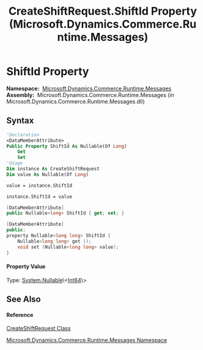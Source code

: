 ﻿---
title: CreateShiftRequest.ShiftId Property  (Microsoft.Dynamics.Commerce.Runtime.Messages)
TOCTitle: ShiftId Property
ms:assetid: P:Microsoft.Dynamics.Commerce.Runtime.Messages.CreateShiftRequest.ShiftId
ms:mtpsurl: https://technet.microsoft.com/en-us/library/microsoft.dynamics.commerce.runtime.messages.createshiftrequest.shiftid(v=AX.60)
ms:contentKeyID: 65320606
ms.date: 05/18/2015
mtps_version: v=AX.60
f1_keywords:
- Microsoft.Dynamics.Commerce.Runtime.Messages.CreateShiftRequest.ShiftId
dev_langs:
- CSharp
- C++
- VB
---

# ShiftId Property

**Namespace:**  [Microsoft.Dynamics.Commerce.Runtime.Messages](microsoft-dynamics-commerce-runtime-messages-namespace.md)  
**Assembly:**  Microsoft.Dynamics.Commerce.Runtime.Messages (in Microsoft.Dynamics.Commerce.Runtime.Messages.dll)

## Syntax

``` vb
'Declaration
<DataMemberAttribute> _
Public Property ShiftId As Nullable(Of Long)
    Get
    Set
'Usage
Dim instance As CreateShiftRequest
Dim value As Nullable(Of Long)

value = instance.ShiftId

instance.ShiftId = value
```

``` csharp
[DataMemberAttribute]
public Nullable<long> ShiftId { get; set; }
```

``` c++
[DataMemberAttribute]
public:
property Nullable<long long> ShiftId {
    Nullable<long long> get ();
    void set (Nullable<long long> value);
}
```

#### Property Value

Type: [System.Nullable](https://technet.microsoft.com/en-us/library/b3h38hb0\(v=ax.60\))\<[Int64](https://technet.microsoft.com/en-us/library/6yy583ek\(v=ax.60\))\>  

## See Also

#### Reference

[CreateShiftRequest Class](createshiftrequest-class-microsoft-dynamics-commerce-runtime-messages.md)

[Microsoft.Dynamics.Commerce.Runtime.Messages Namespace](microsoft-dynamics-commerce-runtime-messages-namespace.md)

